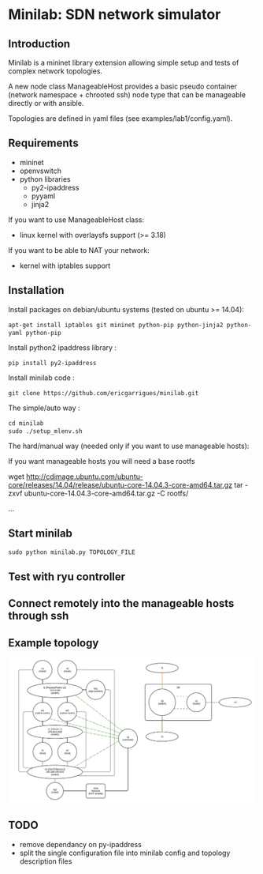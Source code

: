 # Minilab: SDN network simulator

Introduction
------------

Minilab is a mininet library extension allowing simple setup and tests of complex network topologies.

A new node class ManageableHost provides a basic pseudo container (network namespace + chrooted ssh) node type that can be manageable directly or with ansible.

Topologies are defined in yaml files (see examples/lab1/config.yaml).


Requirements
------------

- mininet
- openvswitch
- python libraries
    - py2-ipaddress
    - pyyaml
    - jinja2

If you want to use ManageableHost class:

- linux kernel with overlaysfs support (>= 3.18)

If you want to be able to NAT your network:

- kernel with iptables support


Installation
------------


Install packages on debian/ubuntu systems (tested on ubuntu >= 14.04):

    apt-get install iptables git mininet python-pip python-jinja2 python-yaml python-pip 

Install python2 ipaddress library :

    pip install py2-ipaddress

Install minilab code :

    git clone https://github.com/ericgarrigues/minilab.git

The simple/auto way :

    cd minilab
    sudo ./setup_mlenv.sh

The hard/manual way (needed only if you want to use manageable hosts):

If you want manageable hosts you will need a base rootfs 

wget http://cdimage.ubuntu.com/ubuntu-core/releases/14.04/release/ubuntu-core-14.04.3-core-amd64.tar.gz
tar -zxvf ubuntu-core-14.04.3-core-amd64.tar.gz -C rootfs/

...

Start minilab
-------------

    sudo python minilab.py TOPOLOGY_FILE

Test with ryu controller
------------------------

Connect remotely into the manageable hosts through ssh
------------------------------------------------------

Example topology 
----------------

![alt tag](examples/lab1/lab1.png)

TODO
----

- remove dependancy on py-ipaddress
- split the single configuration file into minilab config and topology description files


